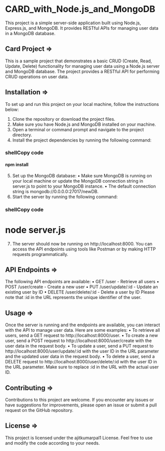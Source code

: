# CARD_with_Node.js_and_MongoDB
This project is a simple server-side application built using Node.js, Express.js, and MongoDB. It provides RESTful APIs for managing user data in a MongoDB database.

## Card Project  =>
This is a sample project that demonstrates a basic CRUD (Create, Read, Update, Delete) functionality for managing user data using a Node.js server and MongoDB database. The project provides a RESTful API for performing CRUD operations on user data.

## Installation  =>
To set up and run this project on your local machine, follow the instructions below:
1.	Clone the repository or download the project files.
2.	Make sure you have Node.js and MongoDB installed on your machine.
3.	Open a terminal or command prompt and navigate to the project directory.
4.	Install the project dependencies by running the following command:

### shellCopy code
#### npm install 

5.	Set up the MongoDB database:
•	Make sure MongoDB is running on your local machine or update the MongoDB connection string in server.js to point to your MongoDB instance.
•	The default connection string is mongodb://0.0.0.0:27017/newDB.
6.	Start the server by running the following command:
### shellCopy code
# node server.js 
7.	The server should now be running on http://localhost:8000. You can access the API endpoints using tools like Postman or by making HTTP requests programmatically.

## API Endpoints =>

The following API endpoints are available:
•	GET /user - Retrieve all users
•	POST /user/create - Create a new user
•	PUT /user/update/:id - Update an existing user by ID
•	DELETE /user/delete/:id - Delete a user by ID
Please note that :id in the URL represents the unique identifier of the user.

## Usage =>

Once the server is running and the endpoints are available, you can interact with the API to manage user data. Here are some examples:
•	To retrieve all users, send a GET request to http://localhost:8000/user.
•	To create a new user, send a POST request to http://localhost:8000/user/create with the user data in the request body.
•	To update a user, send a PUT request to http://localhost:8000/user/update/:id with the user ID in the URL parameter and the updated user data in the request body.
•	To delete a user, send a DELETE request to http://localhost:8000/user/delete/:id with the user ID in the URL parameter.
Make sure to replace :id in the URL with the actual user ID.

## Contributing  =>

Contributions to this project are welcome. If you encounter any issues or have suggestions for improvements, please open an issue or submit a pull request on the GitHub repository.

## License =>

This project is licensed under the ajitkumarpal1 License. Feel free to use and modify the code according to your needs.


